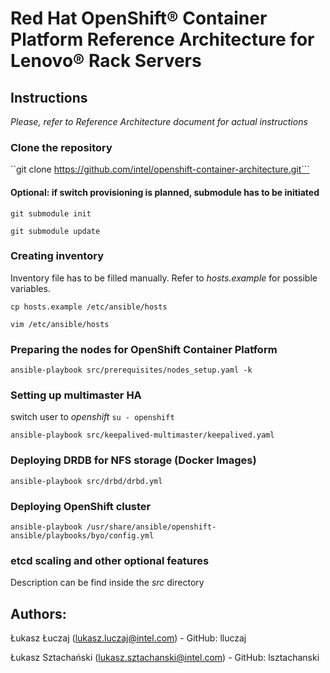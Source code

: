 # Red Hat OpenShift®  Container Platform Reference Architecture for Lenovo® Rack Servers

## Instructions
*Please, refer to Reference Architecture document for actual instructions*

### Clone the repository
``git clone https://github.com/intel/openshift-container-architecture.git```

#### Optional: if switch provisioning is planned, submodule has to be initiated

```git submodule init```

```git submodule update```

### Creating inventory
Inventory file has to be filled manually.
Refer to *hosts.example* for possible variables. 

```cp hosts.example /etc/ansible/hosts```

```vim /etc/ansible/hosts```


### Preparing the nodes for OpenShift Container Platform

```ansible-playbook src/prerequisites/nodes_setup.yaml -k```

### Setting up multimaster HA
switch user to *openshift*
```su - openshift```

```ansible-playbook src/keepalived-multimaster/keepalived.yaml```

### Deploying DRDB for NFS storage (Docker Images)

```ansible-playbook src/drbd/drbd.yml```

### Deploying OpenShift cluster
```ansible-playbook /usr/share/ansible/openshift-ansible/playbooks/byo/config.yml```

### etcd scaling and other optional features
Description can be find inside the _src_ directory

## Authors:
Łukasz Łuczaj (lukasz.luczaj@intel.com) - GitHub: lluczaj

Łukasz Sztachański (lukasz.sztachanski@intel.com) - GitHub: lsztachanski
